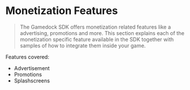 # Monetization Features

> The Gamedock SDK offers monetization related features like a advertising, promotions and more. This section explains each of the monetization specific feature available in the SDK together with samples of how to integrate them inside your game.

Features covered:

* Advertisement
* Promotions
* Splashscreens

